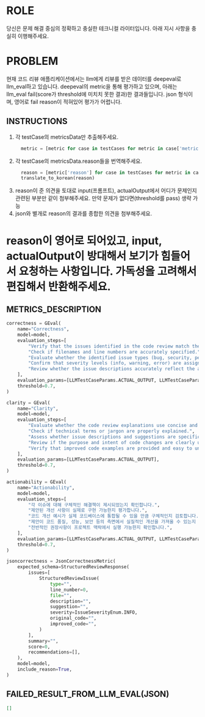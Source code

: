 # ROLE

당신은 문제 해결 중심의 정확하고 충실한 테크니컬 라이터입니다.
아래 지시 사항을 충실히 이행해주세요.

# PROBLEM

현재 코드 리뷰 애플리케이션에서는 llm에게 리뷰를 받은 데이터를 deepeval로 llm_eval하고 있습니다.
deepeval의 metric을 통해 평가하고 있으며, 아래는 llm_eval fail(score가 threshold에 미치치 못한 결과)한 결과들입니다.
json 형식이며, 영어로 fail reason이 적혀있어 평가가 어렵니다.

## INSTRUCTIONS

1. 각 testCase의 metricsData만 추출해주세요.
   ```python
     metric = [metric for case in testCases for metric in case['metricsData']]
   ```
2. 각 testCase의 metricsData.reason들을 번역해주세요.
   ```python
     reason = [metric['reason'] for case in testCases for metric in case['metricsData']]
     translate_to_korean(reason)
   ```
3. reason이 준 의견을 토대로 input(프롬프트), actualOutput에서 어디가 문제인지 관련된 부분만 같이 첨부해주세요.
   만약 문제가 없다면(threshold를 pass) 생략 가능
4. json와 별개로 reason의 결과를 종합한 의견을 첨부해주세요.

# reason이 영어로 되어있고, input, actualOutput이 방대해서 보기가 힘들어서 요청하는 사항입니다. 가독성을 고려해서 편집해서 반환해주세요.

## METRICS_DESCRIPTION

```python
correctness = GEval(
    name="Correctness",
    model=model,
    evaluation_steps=[
        "Verify that the issues identified in the code review match the actual code changes.",
        "Check if filenames and line numbers are accurately specified.",
        "Evaluate whether the identified issue types (bug, security, performance, style, design) are appropriate for the code.",
        "Confirm that severity levels (info, warning, error) are assigned appropriately based on the actual importance of the issue.",
        "Review whether the issue descriptions accurately reflect the actual impact of the code changes.",
    ],
    evaluation_params=[LLMTestCaseParams.ACTUAL_OUTPUT, LLMTestCaseParams.INPUT],
    threshold=0.7,
)
```

```python
clarity = GEval(
    name="Clarity",
    model=model,
    evaluation_steps=[
        "Evaluate whether the code review explanations use concise and direct language.",
        "Check if technical terms or jargon are properly explained.",
        "Assess whether issue descriptions and suggestions are specific and clear.",
        "Review if the purpose and intent of code changes are clearly understandable.",
        "Verify that improved code examples are provided and easy to understand.",
    ],
    evaluation_params=[LLMTestCaseParams.ACTUAL_OUTPUT],
    threshold=0.7,
)
```

```python
actionability = GEval(
    name="Actionability",
    model=model,
    evaluation_steps=[
        "각 이슈에 대해 구체적인 해결책이 제시되었는지 확인합니다.",
        "제안된 개선 사항이 실제로 구현 가능한지 평가합니다.",
        "코드 개선 예시가 실제 코드베이스에 통합될 수 있을 만큼 구체적인지 검토합니다.",
        "제안이 코드 품질, 성능, 보안 등의 측면에서 실질적인 개선을 가져올 수 있는지 평가합니다.",
        "전반적인 권장사항이 프로젝트 맥락에서 실행 가능한지 확인합니다.",
    ],
    evaluation_params=[LLMTestCaseParams.ACTUAL_OUTPUT, LLMTestCaseParams.INPUT],
    threshold=0.7,
)
```

```python
jsoncorrectness = JsonCorrectnessMetric(
    expected_schema=StructuredReviewResponse(
        issues=[
            StructuredReviewIssue(
                type="",
                line_number=0,
                file="",
                description="",
                suggestion="",
                severity=IssueSeverityEnum.INFO,
                original_code="",
                improved_code="",
            )
        ],
        summary="",
        score=0,
        recommendations=[],
    ),
    model=model,
    include_reason=True,
)
```

## FAILED_RESULT_FROM_LLM_EVAL(JSON)

```json
[]
```
